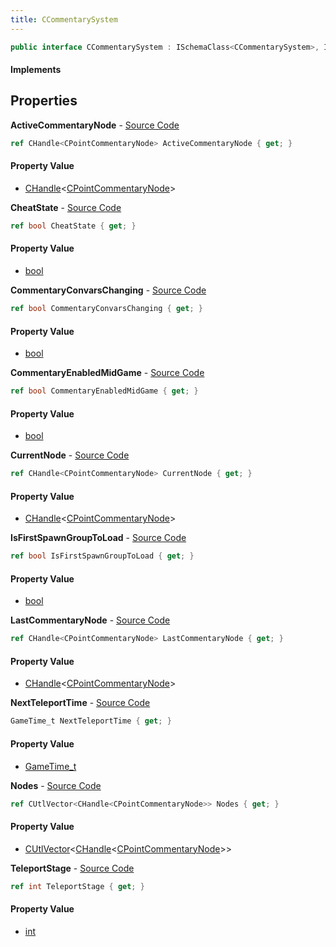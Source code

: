 ```yaml
---
title: CCommentarySystem
---
```


```csharp
public interface CCommentarySystem : ISchemaClass<CCommentarySystem>, ISchemaField, ISchemaClass, INativeHandle
```

#### Implements

## Properties

**ActiveCommentaryNode** - [Source Code](https://github.com/swiftly-solution/swiftlys2/blob/master/managed/src/SwiftlyS2.Generated/Schemas/Interfaces/CCommentarySystem.cs#L30)

```csharp
ref CHandle<CPointCommentaryNode> ActiveCommentaryNode { get; }
```

#### Property Value

- [CHandle](/docs/api/shared/natives/chandle-1)<[CPointCommentaryNode](/docs/api/shared/schemadefinitions/cpointcommentarynode)>

**CheatState** - [Source Code](https://github.com/swiftly-solution/swiftlys2/blob/master/managed/src/SwiftlyS2.Generated/Schemas/Interfaces/CCommentarySystem.cs#L24)

```csharp
ref bool CheatState { get; }
```

#### Property Value

- [bool](https://learn.microsoft.com/dotnet/api/system.boolean)

**CommentaryConvarsChanging** - [Source Code](https://github.com/swiftly-solution/swiftlys2/blob/master/managed/src/SwiftlyS2.Generated/Schemas/Interfaces/CCommentarySystem.cs#L16)

```csharp
ref bool CommentaryConvarsChanging { get; }
```

#### Property Value

- [bool](https://learn.microsoft.com/dotnet/api/system.boolean)

**CommentaryEnabledMidGame** - [Source Code](https://github.com/swiftly-solution/swiftlys2/blob/master/managed/src/SwiftlyS2.Generated/Schemas/Interfaces/CCommentarySystem.cs#L18)

```csharp
ref bool CommentaryEnabledMidGame { get; }
```

#### Property Value

- [bool](https://learn.microsoft.com/dotnet/api/system.boolean)

**CurrentNode** - [Source Code](https://github.com/swiftly-solution/swiftlys2/blob/master/managed/src/SwiftlyS2.Generated/Schemas/Interfaces/CCommentarySystem.cs#L28)

```csharp
ref CHandle<CPointCommentaryNode> CurrentNode { get; }
```

#### Property Value

- [CHandle](/docs/api/shared/natives/chandle-1)<[CPointCommentaryNode](/docs/api/shared/schemadefinitions/cpointcommentarynode)>

**IsFirstSpawnGroupToLoad** - [Source Code](https://github.com/swiftly-solution/swiftlys2/blob/master/managed/src/SwiftlyS2.Generated/Schemas/Interfaces/CCommentarySystem.cs#L26)

```csharp
ref bool IsFirstSpawnGroupToLoad { get; }
```

#### Property Value

- [bool](https://learn.microsoft.com/dotnet/api/system.boolean)

**LastCommentaryNode** - [Source Code](https://github.com/swiftly-solution/swiftlys2/blob/master/managed/src/SwiftlyS2.Generated/Schemas/Interfaces/CCommentarySystem.cs#L32)

```csharp
ref CHandle<CPointCommentaryNode> LastCommentaryNode { get; }
```

#### Property Value

- [CHandle](/docs/api/shared/natives/chandle-1)<[CPointCommentaryNode](/docs/api/shared/schemadefinitions/cpointcommentarynode)>

**NextTeleportTime** - [Source Code](https://github.com/swiftly-solution/swiftlys2/blob/master/managed/src/SwiftlyS2.Generated/Schemas/Interfaces/CCommentarySystem.cs#L20)

```csharp
GameTime_t NextTeleportTime { get; }
```

#### Property Value

- [GameTime_t](/docs/api/shared/schemadefinitions/gametime_t)

**Nodes** - [Source Code](https://github.com/swiftly-solution/swiftlys2/blob/master/managed/src/SwiftlyS2.Generated/Schemas/Interfaces/CCommentarySystem.cs#L34)

```csharp
ref CUtlVector<CHandle<CPointCommentaryNode>> Nodes { get; }
```

#### Property Value

- [CUtlVector](/docs/api/shared/natives/cutlvector-1)<[CHandle](/docs/api/shared/natives/chandle-1)<[CPointCommentaryNode](/docs/api/shared/schemadefinitions/cpointcommentarynode)>>

**TeleportStage** - [Source Code](https://github.com/swiftly-solution/swiftlys2/blob/master/managed/src/SwiftlyS2.Generated/Schemas/Interfaces/CCommentarySystem.cs#L22)

```csharp
ref int TeleportStage { get; }
```

#### Property Value

- [int](https://learn.microsoft.com/dotnet/api/system.int32)

